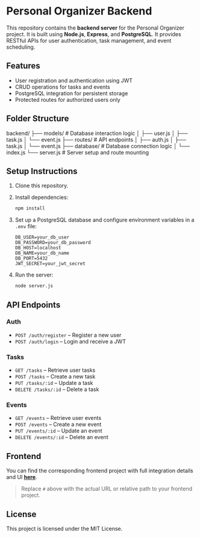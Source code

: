 # Personal Organizer Backend

This repository contains the **backend server** for the Personal Organizer project. It is built using **Node.js**, **Express**, and **PostgreSQL**. It provides RESTful APIs for user authentication, task management, and event scheduling.

## Features

- User registration and authentication using JWT
- CRUD operations for tasks and events
- PostgreSQL integration for persistent storage
- Protected routes for authorized users only

## Folder Structure

backend/
├── models/             # Database interaction logic
│   ├── user.js
│   ├── task.js
│   └── event.js
├── routes/             # API endpoints
│   ├── auth.js
│   ├── task.js
│   └── event.js
├── database/           # Database connection logic
│   └── index.js
└── server.js           # Server setup and route mounting

## Setup Instructions

1. Clone this repository.
2. Install dependencies:
   ```bash
   npm install

3. Set up a PostgreSQL database and configure environment variables in a `.env` file:

   ```
   DB_USER=your_db_user
   DB_PASSWORD=your_db_password
   DB_HOST=localhost
   DB_NAME=your_db_name
   DB_PORT=5432
   JWT_SECRET=your_jwt_secret
   ```
4. Run the server:

   ```bash
   node server.js
   ```

## API Endpoints

### Auth

* `POST /auth/register` – Register a new user
* `POST /auth/login` – Login and receive a JWT

### Tasks

* `GET /tasks` – Retrieve user tasks
* `POST /tasks` – Create a new task
* `PUT /tasks/:id` – Update a task
* `DELETE /tasks/:id` – Delete a task

### Events

* `GET /events` – Retrieve user events
* `POST /events` – Create a new event
* `PUT /events/:id` – Update an event
* `DELETE /events/:id` – Delete an event

## Frontend

You can find the corresponding frontend project with full integration details and UI [**here**](#).

> Replace `#` above with the actual URL or relative path to your frontend project.

## License

This project is licensed under the MIT License.